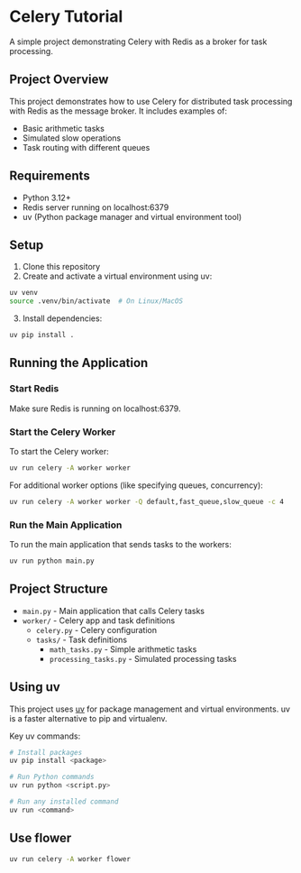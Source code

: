 # Celery Tutorial

A simple project demonstrating Celery with Redis as a broker for task processing.

## Project Overview

This project demonstrates how to use Celery for distributed task processing with Redis as the message broker. It includes examples of:

- Basic arithmetic tasks
- Simulated slow operations
- Task routing with different queues

## Requirements

- Python 3.12+
- Redis server running on localhost:6379
- uv (Python package manager and virtual environment tool)

## Setup

1. Clone this repository
2. Create and activate a virtual environment using uv:

```bash
uv venv
source .venv/bin/activate  # On Linux/MacOS
```

3. Install dependencies:

```bash
uv pip install .
```

## Running the Application

### Start Redis

Make sure Redis is running on localhost:6379.

### Start the Celery Worker

To start the Celery worker:

```bash
uv run celery -A worker worker
```

For additional worker options (like specifying queues, concurrency):

```bash
uv run celery -A worker worker -Q default,fast_queue,slow_queue -c 4
```

### Run the Main Application

To run the main application that sends tasks to the workers:

```bash
uv run python main.py
```

## Project Structure

- `main.py` - Main application that calls Celery tasks
- `worker/` - Celery app and task definitions
  - `celery.py` - Celery configuration
  - `tasks/` - Task definitions
    - `math_tasks.py` - Simple arithmetic tasks
    - `processing_tasks.py` - Simulated processing tasks

## Using uv

This project uses [uv](https://github.com/astral-sh/uv) for package management and virtual environments. uv is a faster alternative to pip and virtualenv.

Key uv commands:
```bash
# Install packages
uv pip install <package>

# Run Python commands
uv run python <script.py>

# Run any installed command
uv run <command>
```


## Use flower

```bash
uv run celery -A worker flower
```